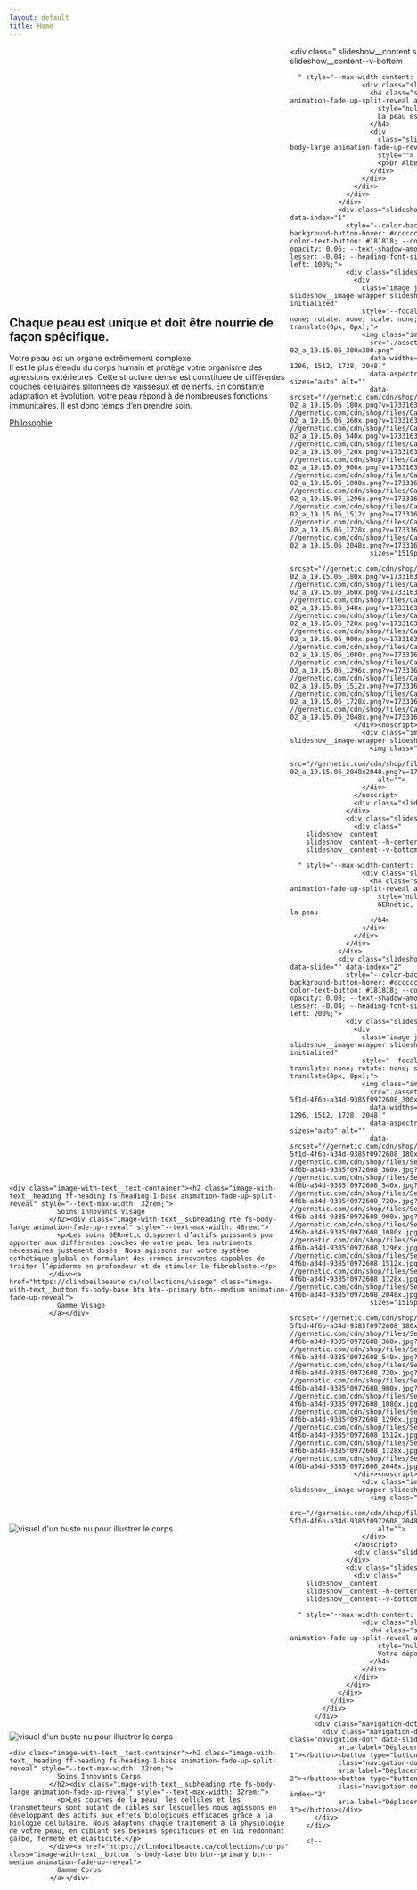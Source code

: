 ```yaml
---
layout: default
title: Home
---
```



<section id="shopify-section-template--21965297516885__slideshow_zWC3nL"
class="shopify-section shopify-section--stackable shopify-section--contrast offset-section">
<div class="
slideshow

    

    

    
  " data-section-id="template--21965297516885__slideshow_zWC3nL" data-section-type="slideshow" style="
    --desktop-height: 55vh;
    --mobile-height: 100vh;
    --color-dot: #ffffff;
  ">
          <div class="slideshow__slides flickity-enabled is-draggable" data-slider="" data-autoplay="4000" tabindex="0">
            <div class="flickity-viewport" style="height: 454.075px; touch-action: pan-y;">
              <div class="flickity-slider" style="left: 0px; transform: translateX(-200%);">
                <div class="slideshow__cell slideshow--has-shadow slideshow__cell--has-mobile-image is-visible"
                  data-slide="" data-index="0"
                  style="--color-background-button: #ffffff; --color-background-button-hover: #cccccc; --slide-color-text: #ffffff; --color-text-button: #181818; --color-overlay: #000000; --overlay-opacity: 0.05; --text-shadow-amount: 0.6; --text-shadow-amount-lesser: 0.56; --heading-font-size: 48px; position: absolute; left: 300%;">
                  <div class="slideshow__asset">
                    <div
                      class="image js-enabled image--style-disabled slideshow__image-wrapper slideshow__image--desktop animation-initialized"
                      style="--focal-alignment: right center; translate: none; rotate: none; scale: none; opacity: 1; transform: translate(0px, 0px);">
                      <img class="image__img lazyautosizes lazyloaded" src="./assets/Image_Accueil_Slide_1_300x300.jpg"
                        data-widths="[180, 360, 540, 720, 900, 1080, 1296, 1512, 1728, 2048]" data-aspectratio="1.5"
                        data-sizes="auto" alt=""
                        data-srcset="//gernetic.com/cdn/shop/files/Image_Accueil_Slide_1_180x.jpg?v=1728564466 180w, //gernetic.com/cdn/shop/files/Image_Accueil_Slide_1_360x.jpg?v=1728564466 360w, //gernetic.com/cdn/shop/files/Image_Accueil_Slide_1_540x.jpg?v=1728564466 540w, //gernetic.com/cdn/shop/files/Image_Accueil_Slide_1_720x.jpg?v=1728564466 720w, //gernetic.com/cdn/shop/files/Image_Accueil_Slide_1_900x.jpg?v=1728564466 900w, //gernetic.com/cdn/shop/files/Image_Accueil_Slide_1_1080x.jpg?v=1728564466 1080w, //gernetic.com/cdn/shop/files/Image_Accueil_Slide_1_1296x.jpg?v=1728564466 1296w, //gernetic.com/cdn/shop/files/Image_Accueil_Slide_1_1512x.jpg?v=1728564466 1512w, //gernetic.com/cdn/shop/files/Image_Accueil_Slide_1_1728x.jpg?v=1728564466 1728w, //gernetic.com/cdn/shop/files/Image_Accueil_Slide_1_2048x.jpg?v=1728564466 2048w"
                        sizes="1519px"
                        srcset="//gernetic.com/cdn/shop/files/Image_Accueil_Slide_1_180x.jpg?v=1728564466 180w, //gernetic.com/cdn/shop/files/Image_Accueil_Slide_1_360x.jpg?v=1728564466 360w, //gernetic.com/cdn/shop/files/Image_Accueil_Slide_1_540x.jpg?v=1728564466 540w, //gernetic.com/cdn/shop/files/Image_Accueil_Slide_1_720x.jpg?v=1728564466 720w, //gernetic.com/cdn/shop/files/Image_Accueil_Slide_1_900x.jpg?v=1728564466 900w, //gernetic.com/cdn/shop/files/Image_Accueil_Slide_1_1080x.jpg?v=1728564466 1080w, //gernetic.com/cdn/shop/files/Image_Accueil_Slide_1_1296x.jpg?v=1728564466 1296w, //gernetic.com/cdn/shop/files/Image_Accueil_Slide_1_1512x.jpg?v=1728564466 1512w, //gernetic.com/cdn/shop/files/Image_Accueil_Slide_1_1728x.jpg?v=1728564466 1728w, //gernetic.com/cdn/shop/files/Image_Accueil_Slide_1_2048x.jpg?v=1728564466 2048w">
                    </div><noscript>
                      <div class="image image--48393932341589 slideshow__image-wrapper slideshow__image--desktop">
                        <img class="image__img"
                          src="//gernetic.com/cdn/shop/files/Image_Accueil_Slide_1_2048x2048.jpg?v=1728564466" alt="">
                      </div>
                    </noscript>
                    <div
                      class="image js-enabled image--style-disabled slideshow__image-wrapper slideshow__image--mobile animation-initialized"
                      style="--focal-alignment: center; translate: none; rotate: none; scale: none; opacity: 0; transform: scale(1.25, 1.25);">
                      <img class="image__img lazyload "
                        src="./assets/gernetic-power-of-cellular-regeneration_300x300.jpg"
                        data-src="//gernetic.com/cdn/shop/files/gernetic-power-of-cellular-regeneration_{width}x.jpg?v=1728556889"
                        data-widths="[180, 360, 540, 720, 900, 1080, 1296, 1512, 1728, 2048]"
                        data-aspectratio="1.1574803149606299" data-sizes="auto" alt=""></div><noscript>
                      <div class="image image--48393161638229 slideshow__image-wrapper slideshow__image--mobile">
                        <img class="image__img"
                          src="//gernetic.com/cdn/shop/files/gernetic-power-of-cellular-regeneration_2048x2048.jpg?v=1728556889"
                          alt="">
                      </div>
                    </noscript>
                    <div class="slideshow__overlay"></div>
                  </div>
                  <div class="slideshow__content-wrapper">
                    <div class="
        slideshow__content
        slideshow__content--h-center
        slideshow__content--v-bottom
        
      " style="--max-width-content: 42rem;">
                      <div class="slideshow__content-inner">
                        <h4 class="slideshow__heading ff-heading animation-fade-up-split-reveal animation-initialized"
                          style="null">
                          La peau est le reflet de l'intérieur
                        </h4>
                        <div
                          class="slideshow__subheading rte ff-body fs-body-large animation-fade-up-reveal animation-initialized"
                          style="">
                          <p>Dr Albert Laporte</p>
                        </div>
                      </div>
                    </div>
                  </div>
                </div>
                <div class="slideshow__cell is-visible" data-slide="" data-index="1"
                  style="--color-background-button: #ffffff; --color-background-button-hover: #cccccc; --slide-color-text: #ffffff; --color-text-button: #181818; --color-overlay: #000000; --overlay-opacity: 0.06; --text-shadow-amount: 0.0; --text-shadow-amount-lesser: -0.04; --heading-font-size: 48px; position: absolute; left: 100%;">
                  <div class="slideshow__asset">
                    <div
                      class="image js-enabled image--style-disabled slideshow__image-wrapper slideshow__image--desktop animation-initialized"
                      style="--focal-alignment: center; translate: none; rotate: none; scale: none; opacity: 1; transform: translate(0px, 0px);">
                      <img class="image__img lazyautosizes lazyloaded"
                        src="./assets/Capture_d_ecran_2024-12-02_a_19.15.06_300x300.png"
                        data-widths="[180, 360, 540, 720, 900, 1080, 1296, 1512, 1728, 2048]"
                        data-aspectratio="0.9938271604938271" data-sizes="auto" alt=""
                        data-srcset="//gernetic.com/cdn/shop/files/Capture_d_ecran_2024-12-02_a_19.15.06_180x.png?v=1733163337 180w, //gernetic.com/cdn/shop/files/Capture_d_ecran_2024-12-02_a_19.15.06_360x.png?v=1733163337 360w, //gernetic.com/cdn/shop/files/Capture_d_ecran_2024-12-02_a_19.15.06_540x.png?v=1733163337 540w, //gernetic.com/cdn/shop/files/Capture_d_ecran_2024-12-02_a_19.15.06_720x.png?v=1733163337 720w, //gernetic.com/cdn/shop/files/Capture_d_ecran_2024-12-02_a_19.15.06_900x.png?v=1733163337 900w, //gernetic.com/cdn/shop/files/Capture_d_ecran_2024-12-02_a_19.15.06_1080x.png?v=1733163337 1080w, //gernetic.com/cdn/shop/files/Capture_d_ecran_2024-12-02_a_19.15.06_1296x.png?v=1733163337 1296w, //gernetic.com/cdn/shop/files/Capture_d_ecran_2024-12-02_a_19.15.06_1512x.png?v=1733163337 1512w, //gernetic.com/cdn/shop/files/Capture_d_ecran_2024-12-02_a_19.15.06_1728x.png?v=1733163337 1728w, //gernetic.com/cdn/shop/files/Capture_d_ecran_2024-12-02_a_19.15.06_2048x.png?v=1733163337 2048w"
                        sizes="1519px"
                        srcset="//gernetic.com/cdn/shop/files/Capture_d_ecran_2024-12-02_a_19.15.06_180x.png?v=1733163337 180w, //gernetic.com/cdn/shop/files/Capture_d_ecran_2024-12-02_a_19.15.06_360x.png?v=1733163337 360w, //gernetic.com/cdn/shop/files/Capture_d_ecran_2024-12-02_a_19.15.06_540x.png?v=1733163337 540w, //gernetic.com/cdn/shop/files/Capture_d_ecran_2024-12-02_a_19.15.06_720x.png?v=1733163337 720w, //gernetic.com/cdn/shop/files/Capture_d_ecran_2024-12-02_a_19.15.06_900x.png?v=1733163337 900w, //gernetic.com/cdn/shop/files/Capture_d_ecran_2024-12-02_a_19.15.06_1080x.png?v=1733163337 1080w, //gernetic.com/cdn/shop/files/Capture_d_ecran_2024-12-02_a_19.15.06_1296x.png?v=1733163337 1296w, //gernetic.com/cdn/shop/files/Capture_d_ecran_2024-12-02_a_19.15.06_1512x.png?v=1733163337 1512w, //gernetic.com/cdn/shop/files/Capture_d_ecran_2024-12-02_a_19.15.06_1728x.png?v=1733163337 1728w, //gernetic.com/cdn/shop/files/Capture_d_ecran_2024-12-02_a_19.15.06_2048x.png?v=1733163337 2048w">
                    </div><noscript>
                      <div class="image image--48803857826133 slideshow__image-wrapper slideshow__image--desktop">
                        <img class="image__img"
                          src="//gernetic.com/cdn/shop/files/Capture_d_ecran_2024-12-02_a_19.15.06_2048x2048.png?v=1733163337"
                          alt="">
                      </div>
                    </noscript>
                    <div class="slideshow__overlay"></div>
                  </div>
                  <div class="slideshow__content-wrapper">
                    <div class="
        slideshow__content
        slideshow__content--h-center
        slideshow__content--v-bottom
        
      " style="--max-width-content: 44rem;">
                      <div class="slideshow__content-inner">
                        <h4 class="slideshow__heading ff-heading animation-fade-up-split-reveal animation-initialized"
                          style="null">
                          GERnétic, la nutrition essentielle à travers la peau
                        </h4>
                      </div>
                    </div>
                  </div>
                </div>
                <div class="slideshow__cell is-visible is-selected" data-slide="" data-index="2"
                  style="--color-background-button: #ffffff; --color-background-button-hover: #cccccc; --slide-color-text: #ffffff; --color-text-button: #181818; --color-overlay: #000000; --overlay-opacity: 0.08; --text-shadow-amount: 0.0; --text-shadow-amount-lesser: -0.04; --heading-font-size: 48px; position: absolute; left: 200%;">
                  <div class="slideshow__asset">
                    <div
                      class="image js-enabled image--style-disabled slideshow__image-wrapper slideshow__image--desktop animation-initialized"
                      style="--focal-alignment: left center; translate: none; rotate: none; scale: none; opacity: 1; transform: translate(0px, 0px);">
                      <img class="image__img lazyautosizes lazyloaded"
                        src="./assets/Serum_Concept_16x9_60a7524e-5f1d-4f6b-a34d-9385f0972608_300x300.jpg"
                        data-widths="[180, 360, 540, 720, 900, 1080, 1296, 1512, 1728, 2048]"
                        data-aspectratio="1.778122575640031" data-sizes="auto" alt=""
                        data-srcset="//gernetic.com/cdn/shop/files/Serum_Concept_16x9_60a7524e-5f1d-4f6b-a34d-9385f0972608_180x.jpg?v=1733163477 180w, //gernetic.com/cdn/shop/files/Serum_Concept_16x9_60a7524e-5f1d-4f6b-a34d-9385f0972608_360x.jpg?v=1733163477 360w, //gernetic.com/cdn/shop/files/Serum_Concept_16x9_60a7524e-5f1d-4f6b-a34d-9385f0972608_540x.jpg?v=1733163477 540w, //gernetic.com/cdn/shop/files/Serum_Concept_16x9_60a7524e-5f1d-4f6b-a34d-9385f0972608_720x.jpg?v=1733163477 720w, //gernetic.com/cdn/shop/files/Serum_Concept_16x9_60a7524e-5f1d-4f6b-a34d-9385f0972608_900x.jpg?v=1733163477 900w, //gernetic.com/cdn/shop/files/Serum_Concept_16x9_60a7524e-5f1d-4f6b-a34d-9385f0972608_1080x.jpg?v=1733163477 1080w, //gernetic.com/cdn/shop/files/Serum_Concept_16x9_60a7524e-5f1d-4f6b-a34d-9385f0972608_1296x.jpg?v=1733163477 1296w, //gernetic.com/cdn/shop/files/Serum_Concept_16x9_60a7524e-5f1d-4f6b-a34d-9385f0972608_1512x.jpg?v=1733163477 1512w, //gernetic.com/cdn/shop/files/Serum_Concept_16x9_60a7524e-5f1d-4f6b-a34d-9385f0972608_1728x.jpg?v=1733163477 1728w, //gernetic.com/cdn/shop/files/Serum_Concept_16x9_60a7524e-5f1d-4f6b-a34d-9385f0972608_2048x.jpg?v=1733163477 2048w"
                        sizes="1519px"
                        srcset="//gernetic.com/cdn/shop/files/Serum_Concept_16x9_60a7524e-5f1d-4f6b-a34d-9385f0972608_180x.jpg?v=1733163477 180w, //gernetic.com/cdn/shop/files/Serum_Concept_16x9_60a7524e-5f1d-4f6b-a34d-9385f0972608_360x.jpg?v=1733163477 360w, //gernetic.com/cdn/shop/files/Serum_Concept_16x9_60a7524e-5f1d-4f6b-a34d-9385f0972608_540x.jpg?v=1733163477 540w, //gernetic.com/cdn/shop/files/Serum_Concept_16x9_60a7524e-5f1d-4f6b-a34d-9385f0972608_720x.jpg?v=1733163477 720w, //gernetic.com/cdn/shop/files/Serum_Concept_16x9_60a7524e-5f1d-4f6b-a34d-9385f0972608_900x.jpg?v=1733163477 900w, //gernetic.com/cdn/shop/files/Serum_Concept_16x9_60a7524e-5f1d-4f6b-a34d-9385f0972608_1080x.jpg?v=1733163477 1080w, //gernetic.com/cdn/shop/files/Serum_Concept_16x9_60a7524e-5f1d-4f6b-a34d-9385f0972608_1296x.jpg?v=1733163477 1296w, //gernetic.com/cdn/shop/files/Serum_Concept_16x9_60a7524e-5f1d-4f6b-a34d-9385f0972608_1512x.jpg?v=1733163477 1512w, //gernetic.com/cdn/shop/files/Serum_Concept_16x9_60a7524e-5f1d-4f6b-a34d-9385f0972608_1728x.jpg?v=1733163477 1728w, //gernetic.com/cdn/shop/files/Serum_Concept_16x9_60a7524e-5f1d-4f6b-a34d-9385f0972608_2048x.jpg?v=1733163477 2048w">
                    </div><noscript>
                      <div class="image image--48803866607957 slideshow__image-wrapper slideshow__image--desktop">
                        <img class="image__img"
                          src="//gernetic.com/cdn/shop/files/Serum_Concept_16x9_60a7524e-5f1d-4f6b-a34d-9385f0972608_2048x2048.jpg?v=1733163477"
                          alt="">
                      </div>
                    </noscript>
                    <div class="slideshow__overlay"></div>
                  </div>
                  <div class="slideshow__content-wrapper">
                    <div class="
        slideshow__content
        slideshow__content--h-center
        slideshow__content--v-bottom
        
      " style="--max-width-content: 50rem;">
                      <div class="slideshow__content-inner">
                        <h4 class="slideshow__heading ff-heading animation-fade-up-split-reveal animation-initialized"
                          style="null">
                          Votre dépositaire des produits GERnétic.
                        </h4>
                      </div>
                    </div>
                  </div>
                </div>
              </div>
            </div>
          </div>
          <div class="navigation-dots">
            <div class="navigation-dots__inner"><button type="button" class="navigation-dot" data-slide-index="0"
                aria-label="Déplacer le carrousel vers la diapositive 1"></button><button type="button"
                class="navigation-dot" data-slide-index="1"
                aria-label="Déplacer le carrousel vers la diapositive 2"></button><button type="button"
                class="navigation-dot is-selected" data-slide-index="2"
                aria-label="Déplacer le carrousel vers la diapositive 3"></button></div>
          </div>
        </div>

        <!--
</section><section id="shopify-section-template--21965297516885__rich_text_TtNitG" class="shopify-section shopify-section--stackable shopify-section--text-first"><div data-section-id="template--21965297516885__rich_text_TtNitG" data-section-type="rich-text" class="
    rich-text
    section
    section--vertical-padding-top-bottom

    

    

    
  " style="--padding-amount: 0.5;">

  <div class="section__inner rich-text__inner"><h2 class="rich-text__heading ff-heading fs-heading-1-base animation-fade-up-split-reveal" style="--text-max-width: 48rem;">
              Chaque peau est unique et doit être nourrie de façon spécifique.
            </h2><div class="rich-text__subheading rte fs-body-large animation-fade-up-reveal" style="--text-max-width: 48rem;">
              <p>Votre peau est un organe extrêmement complexe.<br>Il est le plus étendu du corps humain et protège votre organisme des agressions extérieures. Cette structure dense est constituée de différentes couches cellulaires sillonnées de vaisseaux et de nerfs. En constante adaptation et évolution, votre peau répond à de nombreuses fonctions immunitaires. Il est donc temps d’en prendre soin.</p>
            </div><div class="rich-text__button-wrapper animation-fade-up-reveal">
              <a href="https://clindoeilbeaute.ca/pages/philosophie" class="rich-text__button fs-body-base btn btn--primary btn--medium">
                Philosophie
              </a>
            </div></div>
</div>


</section><section id="shopify-section-template--21965297516885__image_with_text_YX6NRM" class="shopify-section shopify-section--stackable shopify-section--image-first"><div class="
    image-with-text
    image-with-text--image-left
    image-with-text--single-image
    image-with-text--natural
    image-with-text--image-half
    image-with-text--align-center
    section
    section--vertical-padding-top-bottom

    

    

    
  " data-section-id="template--21965297516885__image_with_text_YX6NRM" data-section-type="image-with-text" style="--padding-amount: 0.075;">
  <div class="image-with-text__inner section__inner">
    <div class="image-with-text__image-container"><div class="image-with-text__image-container-inner image-with-text__image--primary">
            <div class="image-with-text__image-wrapper">
              <div class="
    image
    js-enabled
     animation-image-reveal 
     image--48394029334869 
    image-with-text__image
  " style="--focal-alignment: center;"><div class="image__reveal-container"><img class="image__img lazyautosizes lazyloaded" src="./assets/17262565890_2177bbb82b_c_6bf4f5dd-c4fb-47a2-988e-42e13d049875_300x300.jpg" data-widths="[180, 360, 540, 720, 900, 1080, 1296, 1512, 1728, 2048]" data-aspectratio="0.75" data-sizes="auto" alt="" data-srcset="//gernetic.com/cdn/shop/files/17262565890_2177bbb82b_c_6bf4f5dd-c4fb-47a2-988e-42e13d049875_180x.jpg?v=1728565415 180w, //gernetic.com/cdn/shop/files/17262565890_2177bbb82b_c_6bf4f5dd-c4fb-47a2-988e-42e13d049875_360x.jpg?v=1728565415 360w, //gernetic.com/cdn/shop/files/17262565890_2177bbb82b_c_6bf4f5dd-c4fb-47a2-988e-42e13d049875_540x.jpg?v=1728565415 540w, //gernetic.com/cdn/shop/files/17262565890_2177bbb82b_c_6bf4f5dd-c4fb-47a2-988e-42e13d049875_720x.jpg?v=1728565415 720w, //gernetic.com/cdn/shop/files/17262565890_2177bbb82b_c_6bf4f5dd-c4fb-47a2-988e-42e13d049875_900x.jpg?v=1728565415 900w, //gernetic.com/cdn/shop/files/17262565890_2177bbb82b_c_6bf4f5dd-c4fb-47a2-988e-42e13d049875_1080x.jpg?v=1728565415 1080w, //gernetic.com/cdn/shop/files/17262565890_2177bbb82b_c_6bf4f5dd-c4fb-47a2-988e-42e13d049875_1296x.jpg?v=1728565415 1296w, //gernetic.com/cdn/shop/files/17262565890_2177bbb82b_c_6bf4f5dd-c4fb-47a2-988e-42e13d049875_1512x.jpg?v=1728565415 1512w, //gernetic.com/cdn/shop/files/17262565890_2177bbb82b_c_6bf4f5dd-c4fb-47a2-988e-42e13d049875_1728x.jpg?v=1728565415 1728w, //gernetic.com/cdn/shop/files/17262565890_2177bbb82b_c_6bf4f5dd-c4fb-47a2-988e-42e13d049875_2048x.jpg?v=1728565415 2048w" sizes="620.25px" srcset="//gernetic.com/cdn/shop/files/17262565890_2177bbb82b_c_6bf4f5dd-c4fb-47a2-988e-42e13d049875_180x.jpg?v=1728565415 180w, //gernetic.com/cdn/shop/files/17262565890_2177bbb82b_c_6bf4f5dd-c4fb-47a2-988e-42e13d049875_360x.jpg?v=1728565415 360w, //gernetic.com/cdn/shop/files/17262565890_2177bbb82b_c_6bf4f5dd-c4fb-47a2-988e-42e13d049875_540x.jpg?v=1728565415 540w, //gernetic.com/cdn/shop/files/17262565890_2177bbb82b_c_6bf4f5dd-c4fb-47a2-988e-42e13d049875_720x.jpg?v=1728565415 720w, //gernetic.com/cdn/shop/files/17262565890_2177bbb82b_c_6bf4f5dd-c4fb-47a2-988e-42e13d049875_900x.jpg?v=1728565415 900w, //gernetic.com/cdn/shop/files/17262565890_2177bbb82b_c_6bf4f5dd-c4fb-47a2-988e-42e13d049875_1080x.jpg?v=1728565415 1080w, //gernetic.com/cdn/shop/files/17262565890_2177bbb82b_c_6bf4f5dd-c4fb-47a2-988e-42e13d049875_1296x.jpg?v=1728565415 1296w, //gernetic.com/cdn/shop/files/17262565890_2177bbb82b_c_6bf4f5dd-c4fb-47a2-988e-42e13d049875_1512x.jpg?v=1728565415 1512w, //gernetic.com/cdn/shop/files/17262565890_2177bbb82b_c_6bf4f5dd-c4fb-47a2-988e-42e13d049875_1728x.jpg?v=1728565415 1728w, //gernetic.com/cdn/shop/files/17262565890_2177bbb82b_c_6bf4f5dd-c4fb-47a2-988e-42e13d049875_2048x.jpg?v=1728565415 2048w"></div></div><style>
    .image--48394029334869 {
      padding-top: 133.33333333333334%;
    }
  </style><noscript>
  <div class="image image--48394029334869 image-with-text__image">
    <img class="image__img" src="//gernetic.com/cdn/shop/files/17262565890_2177bbb82b_c_6bf4f5dd-c4fb-47a2-988e-42e13d049875_2048x2048.jpg?v=1728565415" alt="">
  </div>
</noscript>
            </div>
          </div></div>

    <div class="image-with-text__text-container"><h2 class="image-with-text__heading ff-heading fs-heading-1-base animation-fade-up-split-reveal" style="--text-max-width: 32rem;">
                Soins Innovants Visage
              </h2><div class="image-with-text__subheading rte fs-body-large animation-fade-up-reveal" style="--text-max-width: 48rem;">
                <p>Les soins GERnétic disposent d’actifs puissants pour apporter aux différentes couches de votre peau les nutriments nécessaires justement dosés. Nous agissons sur votre système esthétique global en formulant des crèmes innovantes capables de traiter l’épiderme en profondeur et de stimuler le fibroblaste.</p>
              </div><a href="https://clindoeilbeaute.ca/collections/visage" class="image-with-text__button fs-body-base btn btn--primary btn--medium animation-fade-up-reveal">
                Gamme Visage
              </a></div>
  </div>
</div>


</section><section id="shopify-section-template--21965297516885__image_with_text_XBPan7" class="shopify-section shopify-section--stackable shopify-section--image-first"><div class="
    image-with-text
    image-with-text--image-right
    image-with-text--single-image
    image-with-text--natural
    image-with-text--image-half
    image-with-text--align-center
    section
    section--vertical-padding-top-bottom

    

    

    
  " data-section-id="template--21965297516885__image_with_text_XBPan7" data-section-type="image-with-text" style="--padding-amount: 0.5;">
  <div class="image-with-text__inner section__inner">
    <div class="image-with-text__image-container"><div class="image-with-text__image-container-inner image-with-text__image--primary">
            <div class="image-with-text__image-wrapper">
              <div class="
    image
    js-enabled
     animation-image-reveal 
     image--45596642836821 
    image-with-text__image
  " style="--focal-alignment: center;"><div class="image__reveal-container"><img class="image__img lazyautosizes lazyloaded" src="./assets/visuel_corps_accueil_gernetic_international_300x300.jpg" data-widths="[180, 360, 540, 720, 900, 1080, 1296, 1512, 1728, 2048]" data-aspectratio="1.4145785876993167" data-sizes="auto" alt="visuel d&#39;un buste nu pour illustrer le corps" data-srcset="//gernetic.com/cdn/shop/files/visuel_corps_accueil_gernetic_international_180x.jpg?v=1714987743 180w, //gernetic.com/cdn/shop/files/visuel_corps_accueil_gernetic_international_360x.jpg?v=1714987743 360w, //gernetic.com/cdn/shop/files/visuel_corps_accueil_gernetic_international_540x.jpg?v=1714987743 540w, //gernetic.com/cdn/shop/files/visuel_corps_accueil_gernetic_international_720x.jpg?v=1714987743 720w, //gernetic.com/cdn/shop/files/visuel_corps_accueil_gernetic_international_900x.jpg?v=1714987743 900w, //gernetic.com/cdn/shop/files/visuel_corps_accueil_gernetic_international_1080x.jpg?v=1714987743 1080w, //gernetic.com/cdn/shop/files/visuel_corps_accueil_gernetic_international_1296x.jpg?v=1714987743 1296w, //gernetic.com/cdn/shop/files/visuel_corps_accueil_gernetic_international_1512x.jpg?v=1714987743 1512w, //gernetic.com/cdn/shop/files/visuel_corps_accueil_gernetic_international_1728x.jpg?v=1714987743 1728w, //gernetic.com/cdn/shop/files/visuel_corps_accueil_gernetic_international_2048x.jpg?v=1714987743 2048w" sizes="620px" srcset="//gernetic.com/cdn/shop/files/visuel_corps_accueil_gernetic_international_180x.jpg?v=1714987743 180w, //gernetic.com/cdn/shop/files/visuel_corps_accueil_gernetic_international_360x.jpg?v=1714987743 360w, //gernetic.com/cdn/shop/files/visuel_corps_accueil_gernetic_international_540x.jpg?v=1714987743 540w, //gernetic.com/cdn/shop/files/visuel_corps_accueil_gernetic_international_720x.jpg?v=1714987743 720w, //gernetic.com/cdn/shop/files/visuel_corps_accueil_gernetic_international_900x.jpg?v=1714987743 900w, //gernetic.com/cdn/shop/files/visuel_corps_accueil_gernetic_international_1080x.jpg?v=1714987743 1080w, //gernetic.com/cdn/shop/files/visuel_corps_accueil_gernetic_international_1296x.jpg?v=1714987743 1296w, //gernetic.com/cdn/shop/files/visuel_corps_accueil_gernetic_international_1512x.jpg?v=1714987743 1512w, //gernetic.com/cdn/shop/files/visuel_corps_accueil_gernetic_international_1728x.jpg?v=1714987743 1728w, //gernetic.com/cdn/shop/files/visuel_corps_accueil_gernetic_international_2048x.jpg?v=1714987743 2048w"></div></div><style>
    .image--45596642836821 {
      padding-top: 70.69243156199677%;
    }
  </style><noscript>
  <div class="image image--45596642836821 image-with-text__image">
    <img class="image__img" src="//gernetic.com/cdn/shop/files/visuel_corps_accueil_gernetic_international_2048x2048.jpg?v=1714987743" alt="visuel d&#39;un buste nu pour illustrer le corps">
  </div>
</noscript>
            </div>
          </div></div>

    <div class="image-with-text__text-container"><h2 class="image-with-text__heading ff-heading fs-heading-1-base animation-fade-up-split-reveal" style="--text-max-width: 32rem;">
                Soins Innovants Corps
              </h2><div class="image-with-text__subheading rte fs-body-large animation-fade-up-reveal" style="--text-max-width: 32rem;">
                <p>Les couches de la peau, les cellules et les transmetteurs sont autant de cibles sur lesquelles nous agissons en développant des actifs aux effets biologiques efficaces grâce à la biologie cellulaire. Nous adaptons chaque traitement à la physiologie de votre peau, en ciblant ses besoins spécifiques et en lui redonnant galbe, fermeté et élasticité.</p>
              </div><a href="https://clindoeilbeaute.ca/collections/corps" class="image-with-text__button fs-body-base btn btn--primary btn--medium animation-fade-up-reveal">
                Gamme Corps
              </a></div>
  </div>
</div>


</section><section id="shopify-section-template--21965297516885__image_with_text_xGTkAN" class="shopify-section shopify-section--stackable shopify-section--image-first"><div class="
    image-with-text
    image-with-text--image-left
    image-with-text--single-image
    image-with-text--natural
    image-with-text--image-half
    image-with-text--align-center
    section
    section--vertical-padding-top-bottom

    

    

    
  " data-section-id="template--21965297516885__image_with_text_xGTkAN" data-section-type="image-with-text" style="--padding-amount: 0.5;">
  <div class="image-with-text__inner section__inner">
    <div class="image-with-text__image-container"><div class="image-with-text__image-container-inner image-with-text__image--primary">
            <div class="image-with-text__image-wrapper">
              <div class="
    image
    js-enabled
     animation-image-reveal 
     image--48394054140245 
    image-with-text__image
  " style="--focal-alignment: center;"><div class="image__reveal-container"><img class="image__img lazyautosizes lazyloaded" src="./assets/shutterstock_234724963oui_300x300.jpg" data-widths="[180, 360, 540, 720, 900, 1080, 1296, 1512, 1728, 2048]" data-aspectratio="1.0" data-sizes="auto" alt="" data-srcset="//gernetic.com/cdn/shop/files/shutterstock_234724963oui_180x.jpg?v=1728565683 180w, //gernetic.com/cdn/shop/files/shutterstock_234724963oui_360x.jpg?v=1728565683 360w, //gernetic.com/cdn/shop/files/shutterstock_234724963oui_540x.jpg?v=1728565683 540w, //gernetic.com/cdn/shop/files/shutterstock_234724963oui_720x.jpg?v=1728565683 720w, //gernetic.com/cdn/shop/files/shutterstock_234724963oui_900x.jpg?v=1728565683 900w, //gernetic.com/cdn/shop/files/shutterstock_234724963oui_1080x.jpg?v=1728565683 1080w, //gernetic.com/cdn/shop/files/shutterstock_234724963oui_1296x.jpg?v=1728565683 1296w, //gernetic.com/cdn/shop/files/shutterstock_234724963oui_1512x.jpg?v=1728565683 1512w, //gernetic.com/cdn/shop/files/shutterstock_234724963oui_1728x.jpg?v=1728565683 1728w, //gernetic.com/cdn/shop/files/shutterstock_234724963oui_2048x.jpg?v=1728565683 2048w" sizes="620px" srcset="//gernetic.com/cdn/shop/files/shutterstock_234724963oui_180x.jpg?v=1728565683 180w, //gernetic.com/cdn/shop/files/shutterstock_234724963oui_360x.jpg?v=1728565683 360w, //gernetic.com/cdn/shop/files/shutterstock_234724963oui_540x.jpg?v=1728565683 540w, //gernetic.com/cdn/shop/files/shutterstock_234724963oui_720x.jpg?v=1728565683 720w, //gernetic.com/cdn/shop/files/shutterstock_234724963oui_900x.jpg?v=1728565683 900w, //gernetic.com/cdn/shop/files/shutterstock_234724963oui_1080x.jpg?v=1728565683 1080w, //gernetic.com/cdn/shop/files/shutterstock_234724963oui_1296x.jpg?v=1728565683 1296w, //gernetic.com/cdn/shop/files/shutterstock_234724963oui_1512x.jpg?v=1728565683 1512w, //gernetic.com/cdn/shop/files/shutterstock_234724963oui_1728x.jpg?v=1728565683 1728w, //gernetic.com/cdn/shop/files/shutterstock_234724963oui_2048x.jpg?v=1728565683 2048w"></div></div><style>
    .image--48394054140245 {
      padding-top: 100.0%;
    }
  </style><noscript>
  <div class="image image--48394054140245 image-with-text__image">
    <img class="image__img" src="//gernetic.com/cdn/shop/files/shutterstock_234724963oui_2048x2048.jpg?v=1728565683" alt="">
  </div>
</noscript>
            </div>
          </div></div>

    <div class="image-with-text__text-container"><h2 class="image-with-text__heading ff-heading fs-heading-1-base animation-fade-up-split-reveal" style="--text-max-width: 48rem;">
                De la Cellulothérapie à la Biotechnologie
              </h2><div class="image-with-text__subheading rte fs-body-large animation-fade-up-reveal" style="--text-max-width: 48rem;">
                <p>Par le biais de la&nbsp;cellulothérapie puis de la biologie cellulaire, nous avons étudié les propriétés physiologiques des cellules parmi lesquelles leur structure, leurs besoins nutritionnels, leur cycle de vie et de division rendant ainsi nos produits plus efficaces sur leur fonctionnement.<br>La Biotechnologie, nous a permis de manipuler scientifiquement les ingrédients actifs contenus pour leur donner une taille et un poids moléculaire&nbsp;adaptés à un traitement topique de pointe. Retrouvez ce condensé de technologie dans chacun de nos produits.</p>
              </div><a href="https://clindoeilbeaute.ca/pages/nos-engagements" class="image-with-text__button fs-body-base btn btn--primary btn--medium animation-fade-up-reveal">
                Engagements
              </a></div>
  </div>
</div>


</section><section id="shopify-section-template--21965297516885__mosaic_grid_atBY9k" class="shopify-section shopify-section--stackable shopify-section--image-first"><div class="
    mosaic-grid
    section
    section--vertical-padding-top-bottom

    

    

    
  " data-section-id="template--21965297516885__mosaic_grid_atBY9k" data-section-type="mosaic-grid" style="
    --text-max-width: 42rem;
    --padding-amount: 0.075;
  ">
  <div class="mosaic-grid__inner section__inner">
    


    <div class="mosaic-grid__grid"><div class="mosaic-grid__item mosaic-grid__item--large-square animation-fade-up-reveal"><div class="
      mosaic-grid__item-inner
      mosaic-grid__item-inner--h-align-center
      mosaic-grid__item-inner--v-align-center
    " style="
      --video-focal-alignment: image presentation;
      --video-fit: contain;
      --color-background: ;
    "><video class="mosaic-grid__item-video image" autoplay="" playsinline="" loop="" muted="" src="https://cdn.shopify.com/videos/c/o/v/067c7116e1ce47d7bf5909c64abd159c.mov"></video>

<button type="button" class="btn btn--primary btn--small video-pause video-pause--right">
  Pause
</button>



    <div class="mosaic-grid__item-fill" style="
      --color-overlay: #000000;
      --overlay-opacity: 0.0;
      
      ">
    </div>

    
  </div></div></div>
  </div>
</div>


</section><section id="shopify-section-template--21965297516885__inline_features_CkYK9L" class="shopify-section shopify-section--stackable shopify-section--extra-small shopify-section--text-first"><div class="
    inline-features
    inline-features--columns-2
    inline-features--text-left
    inline-features--image-rounded
    section
    section--extra-small
    section--vertical-padding-top-bottom

    

    

    
  " data-section-id="template--21965297516885__inline_features_CkYK9L" data-section-type="inline-features" style="--padding-amount: 0.5;">
  <div class="section__inner">
    <div class="inline-features__grid"><div class="inline-features__item">
  <div class="inline-features__item-inner"><div class="
    image
    js-enabled
    
     image--style-disabled 
    inline-features__item-image animation-fade-up-reveal
  " style="--focal-alignment: center;"><img class="image__img lazyload " src="./assets/Produits_300x300.png" data-src="//gernetic.com/cdn/shop/files/Produits_{width}x.png?v=1710351768" data-widths="[180, 360, 540, 720, 900, 1080, 1296, 1512, 1728, 2048]" data-aspectratio="0.9968602825745683" data-sizes="auto" alt=""></div><noscript>
  <div class="image image--45688615895381 inline-features__item-image animation-fade-up-reveal">
    <img class="image__img" src="//gernetic.com/cdn/shop/files/Produits_2048x2048.png?v=1710351768" alt="">
  </div>
</noscript>
<div class="inline-features__item-content">
        

        
          <div class="inline-features__item-text fs-body-base animation-fade-up-reveal" style="--text-max-width: 25rem;">
            <h2>Fabrication et formulation Française</h2>
          </div>
        
      </div></div>
</div>

<div class="inline-features__item">
  <div class="inline-features__item-inner"><div class="
    image
    js-enabled
    
     image--style-disabled 
    inline-features__item-image animation-fade-up-reveal
  " style="--focal-alignment: center;"><img class="image__img lazyload " src="./assets/2-fr_1_300x300.png" data-src="//gernetic.com/cdn/shop/files/2-fr_1_{width}x.png?v=1709910164" data-widths="[180, 360, 540, 720, 900, 1080, 1296, 1512, 1728, 2048]" data-aspectratio="1.0" data-sizes="auto" alt=""></div><noscript>
  <div class="image image--45626925121877 inline-features__item-image animation-fade-up-reveal">
    <img class="image__img" src="//gernetic.com/cdn/shop/files/2-fr_1_2048x2048.png?v=1709910164" alt="">
  </div>
</noscript>
<div class="inline-features__item-content">
        

        
          <div class="inline-features__item-text fs-body-base animation-fade-up-reveal" style="--text-max-width: 42rem;">
            <h2>Savoir faire depuis 1958</h2>
          </div>
        
      </div></div>
</div>

<div class="inline-features__item">
  <div class="inline-features__item-inner"><div class="
    image
    js-enabled
    
     image--style-disabled 
    inline-features__item-image animation-fade-up-reveal
  " style="--focal-alignment: center;"><img class="image__img lazyload " src="./assets/1-fr_1_300x300.png" data-src="//gernetic.com/cdn/shop/files/1-fr_1_{width}x.png?v=1709910205" data-widths="[180, 360, 540, 720, 900, 1080, 1296, 1512, 1728, 2048]" data-aspectratio="1.0" data-sizes="auto" alt=""></div><noscript>
  <div class="image image--45626932855125 inline-features__item-image animation-fade-up-reveal">
    <img class="image__img" src="//gernetic.com/cdn/shop/files/1-fr_1_2048x2048.png?v=1709910205" alt="">
  </div>
</noscript>
<div class="inline-features__item-content">
        

        
          <div class="inline-features__item-text fs-body-base animation-fade-up-reveal" style="--text-max-width: 42rem;">
            <h2>Laboratoires d'innovation, d'efficacité et qualité</h2>
          </div>
        
      </div></div>
</div>

<div class="inline-features__item">
  <div class="inline-features__item-inner"><div class="
    image
    js-enabled
    
     image--style-disabled 
    inline-features__item-image animation-fade-up-reveal
  " style="--focal-alignment: center;"><img class="image__img lazyload " src="./assets/26-fr_300x300.png" data-src="//gernetic.com/cdn/shop/files/26-fr_{width}x.png?v=1709910227" data-widths="[180, 360, 540, 720, 900, 1080, 1296, 1512, 1728, 2048]" data-aspectratio="1.0" data-sizes="auto" alt=""></div><noscript>
  <div class="image image--45626935247189 inline-features__item-image animation-fade-up-reveal">
    <img class="image__img" src="//gernetic.com/cdn/shop/files/26-fr_2048x2048.png?v=1709910227" alt="">
  </div>
</noscript>
<div class="inline-features__item-content">
        

        
          <div class="inline-features__item-text fs-body-base animation-fade-up-reveal" style="--text-max-width: 42rem;">
            <h2>Fondée et développé par le Dr Albert Laporte</h2>
          </div>
        
      </div></div>
</div>

<div class="inline-features__item">
  <div class="inline-features__item-inner"><div class="
    image
    js-enabled
    
     image--style-disabled 
    inline-features__item-image animation-fade-up-reveal
  " style="--focal-alignment: center;"><img class="image__img lazyload " src="./assets/8-fr_300x300.png" data-src="//gernetic.com/cdn/shop/files/8-fr_{width}x.png?v=1709910097" data-widths="[180, 360, 540, 720, 900, 1080, 1296, 1512, 1728, 2048]" data-aspectratio="1.0" data-sizes="auto" alt=""></div><noscript>
  <div class="image image--45626915750229 inline-features__item-image animation-fade-up-reveal">
    <img class="image__img" src="//gernetic.com/cdn/shop/files/8-fr_2048x2048.png?v=1709910097" alt="">
  </div>
</noscript>
<div class="inline-features__item-content">
        

        
          <div class="inline-features__item-text fs-body-base animation-fade-up-reveal" style="--text-max-width: 42rem;">
            <h2>Présent dans 52 pays</h2>
          </div>
        
      </div></div>
</div>

<div class="inline-features__item">
  <div class="inline-features__item-inner"><div class="
    image
    js-enabled
    
     image--style-disabled 
    inline-features__item-image animation-fade-up-reveal
  " style="--focal-alignment: center;"><img class="image__img lazyload " src="./assets/3-fr_300x300.png" data-src="//gernetic.com/cdn/shop/files/3-fr_{width}x.png?v=1709910248" data-widths="[180, 360, 540, 720, 900, 1080, 1296, 1512, 1728, 2048]" data-aspectratio="1.0" data-sizes="auto" alt=""></div><noscript>
  <div class="image image--45626938294613 inline-features__item-image animation-fade-up-reveal">
    <img class="image__img" src="//gernetic.com/cdn/shop/files/3-fr_2048x2048.png?v=1709910248" alt="">
  </div>
</noscript>
<div class="inline-features__item-content">
        

        
          <div class="inline-features__item-text fs-body-base animation-fade-up-reveal" style="--text-max-width: 42rem;">
            <h2>Plus de 20 000 centres partenaires</h2>
          </div>
        
      </div></div>
</div>

</div>
  </div>
</div>


</section><section id="shopify-section-template--21965297516885__slideshow_4dyKzF" class="shopify-section shopify-section--stackable shopify-section--contrast offset-section"><div class="
    slideshow

    

    

    
  " data-section-id="template--21965297516885__slideshow_4dyKzF" data-section-type="slideshow" style="
    --desktop-height: 55vh;
    --mobile-height: 100vh;
    --color-dot: #ffffff;
  ">
  <div class="slideshow__slides" data-slider="" data-autoplay="6000"><div class="slideshow__cell slideshow--has-shadow is-selected" data-slide="" data-index="0" style="
    --color-background-button: #ffffff;
    --color-background-button-hover: #cccccc;
    --slide-color-text: #ffffff;
    --color-text-button: #1c6694;
    --color-overlay: #000000;
    
    --overlay-opacity: 0.11;
    --text-shadow-amount: 0.1;
    --text-shadow-amount-lesser: 0.06;
    --heading-font-size: 64px;
  ">
  <div class="slideshow__asset"><div class="
    image
    js-enabled
    
     image--style-disabled 
    slideshow__image-wrapper slideshow__image--desktop
  " style="--focal-alignment: center;"><img class="image__img lazyload " src="./assets/Capture_d_ecran_2024-07-30_a_11.06.00_58131651-0e18-49d1-b69a-0b517a7864c5_300x300.png" data-src="//gernetic.com/cdn/shop/files/Capture_d_ecran_2024-07-30_a_11.06.00_58131651-0e18-49d1-b69a-0b517a7864c5_{width}x.png?v=1722588221" data-widths="[180, 360, 540, 720, 900, 1080, 1296, 1512, 1728, 2048]" data-aspectratio="1.4944289693593316" data-sizes="auto" alt=""></div><noscript>
  <div class="image image--47720989589845 slideshow__image-wrapper slideshow__image--desktop">
    <img class="image__img" src="//gernetic.com/cdn/shop/files/Capture_d_ecran_2024-07-30_a_11.06.00_58131651-0e18-49d1-b69a-0b517a7864c5_2048x2048.png?v=1722588221" alt="">
  </div>
</noscript>
<div class="slideshow__overlay"></div>
  </div><div class="slideshow__content-wrapper"><div class="
        slideshow__content
        slideshow__content--h-center
        slideshow__content--v-bottom
        
      " style="--max-width-content: 40rem;">
      <div class="slideshow__content-inner"><div class="slideshow__button animation-fade-up-reveal">
            <a class="btn btn--primary btn--large" href="https://clindoeilbeaute.ca/collections/marine-et-spa">
              Gamme Marine et SPA
            </a>
          </div></div>
    </div></div></div></div></div>


</section>
-->